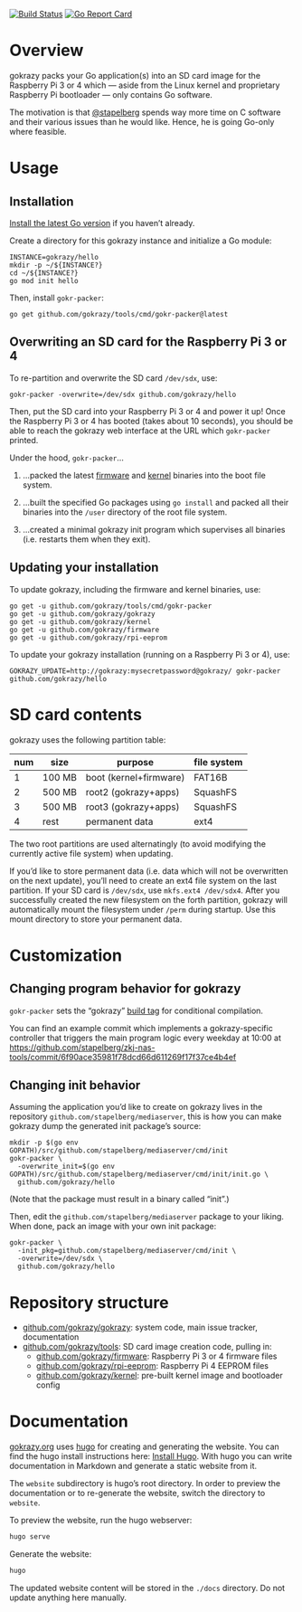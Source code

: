 [![Build Status](https://travis-ci.org/gokrazy/gokrazy.svg?branch=master)](https://travis-ci.org/gokrazy/gokrazy)
[![Go Report Card](https://goreportcard.com/badge/github.com/gokrazy/gokrazy)](https://goreportcard.com/report/github.com/gokrazy/gokrazy)

# Overview

gokrazy packs your Go application(s) into an SD card image for the Raspberry Pi
3 or 4 which — aside from the Linux kernel and proprietary Raspberry Pi
bootloader — only contains Go software.

The motivation is that [@stapelberg](https://github.com/stapelberg)
spends way more time on C software and their various issues than he
would like. Hence, he is going Go-only where feasible.

# Usage

## Installation

[Install the latest Go version](https://golang.org/dl/) if you haven’t already.

Create a directory for this gokrazy instance and initialize a Go module:

```
INSTANCE=gokrazy/hello
mkdir -p ~/${INSTANCE?}
cd ~/${INSTANCE?}
go mod init hello
```

Then, install `gokr-packer`:
```
go get github.com/gokrazy/tools/cmd/gokr-packer@latest
```

## Overwriting an SD card for the Raspberry Pi 3 or 4

To re-partition and overwrite the SD card `/dev/sdx`, use:

```
gokr-packer -overwrite=/dev/sdx github.com/gokrazy/hello
```

Then, put the SD card into your Raspberry Pi 3 or 4 and power it up! Once the
Raspberry Pi 3 or 4 has booted (takes about 10 seconds), you should be able to
reach the gokrazy web interface at the URL which `gokr-packer` printed.

Under the hood, `gokr-packer`…

1. …packed the latest [firmware](https://github.com/gokrazy/firmware)
   and [kernel](https://github.com/gokrazy/kernel) binaries into the
   boot file system.

2. …built the specified Go packages using `go install` and packed all
   their binaries into the `/user` directory of the root file system.

3. …created a minimal gokrazy init program which supervises all
   binaries (i.e. restarts them when they exit).

## Updating your installation

To update gokrazy, including the firmware and kernel binaries, use:
```
go get -u github.com/gokrazy/tools/cmd/gokr-packer
go get -u github.com/gokrazy/gokrazy
go get -u github.com/gokrazy/kernel
go get -u github.com/gokrazy/firmware
go get -u github.com/gokrazy/rpi-eeprom
```

To update your gokrazy installation (running on a Raspberry Pi 3 or 4),
use:
```
GOKRAZY_UPDATE=http://gokrazy:mysecretpassword@gokrazy/ gokr-packer github.com/gokrazy/hello
```

# SD card contents

gokrazy uses the following partition table:

num | size   | purpose                | file system
----|--------|------------------------|---------------
1   | 100 MB | boot (kernel+firmware) | FAT16B
2   | 500 MB | root2 (gokrazy+apps)   | SquashFS
3   | 500 MB | root3 (gokrazy+apps)   | SquashFS
4   | rest   | permanent data         | ext4

The two root partitions are used alternatingly (to avoid modifying the
currently active file system) when updating.

If you’d like to store permanent data (i.e. data which will not be
overwritten on the next update), you’ll need to create an ext4 file
system on the last partition. If your SD card is `/dev/sdx`, use
`mkfs.ext4 /dev/sdx4`. After you successfully created the new filesystem
on the forth partition, gokrazy will automatically mount the filesystem
under `/perm` during startup. Use this mount directory to store your permanent data.

# Customization

## Changing program behavior for gokrazy

`gokr-packer` sets the “gokrazy” [build
tag](https://golang.org/pkg/go/build/#hdr-Build_Constraints) for
conditional compilation.

You can find an example commit which implements a gokrazy-specific
controller that triggers the main program logic every weekday at 10:00
at https://github.com/stapelberg/zkj-nas-tools/commit/6f90ace35981f78dcd66d611269f17f37ce4b4ef

## Changing init behavior

Assuming the application you’d like to create on gokrazy lives in the repository
`github.com/stapelberg/mediaserver`, this is how you can make gokrazy dump the
generated init package’s source:

```
mkdir -p $(go env GOPATH)/src/github.com/stapelberg/mediaserver/cmd/init
gokr-packer \
  -overwrite_init=$(go env GOPATH)/src/github.com/stapelberg/mediaserver/cmd/init/init.go \
  github.com/gokrazy/hello
```

(Note that the package must result in a binary called “init”.)

Then, edit the `github.com/stapelberg/mediaserver` package to your
liking. When done, pack an image with your own init package:
```
gokr-packer \
  -init_pkg=github.com/stapelberg/mediaserver/cmd/init \
  -overwrite=/dev/sdx \
  github.com/gokrazy/hello
```

# Repository structure

* [github.com/gokrazy/gokrazy](https://github.com/gokrazy/gokrazy): system code, main issue tracker, documentation
* [github.com/gokrazy/tools](https://github.com/gokrazy/tools): SD card image creation code, pulling in:
    * [github.com/gokrazy/firmware](https://github.com/gokrazy/firmware): Raspberry Pi 3 or 4 firmware files
    * [github.com/gokrazy/rpi-eeprom](https://github.com/gokrazy/rpi-eeprom): Raspberry Pi 4 EEPROM files
    * [github.com/gokrazy/kernel](https://github.com/gokrazy/kernel): pre-built kernel image and bootloader config

# Documentation

[gokrazy.org](https://gokrazy.org) uses [hugo](https://gohugo.io/) for creating and generating the website.
You can find the hugo install instructions here: [Install Hugo](https://gohugo.io/getting-started/installing/).
With hugo you can write documentation in Markdown and generate a static website from it.

The `website` subdirectory is hugo’s root directory. In order to preview the
documentation or to re-generate the website, switch the directory to `website`.

To preview the website, run the hugo webserver:

```bash
hugo serve
```

Generate the website:

```bash
hugo
```

The updated website content will be stored in the `./docs` directory.
Do not update anything here manually.

